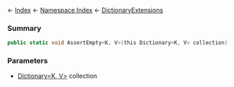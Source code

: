 ← [Index](Api-Index) ← [Namespace Index](Namespace-Index) ← [DictionaryExtensions](System.Collections.Generic.DictionaryExtensions)

### Summary

```csharp
public static void AssertEmpty<K, V>(this Dictionary<K, V> collection)
```

### Parameters

* [Dictionary<K, V>](https://docs.microsoft.com/en-us/dotnet/api/system.collections.generic.dictionary?view=netframework-4.6) collection
